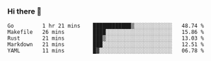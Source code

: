 ### Hi there 👋

<!--
**yeya24/yeya24** is a ✨ _special_ ✨ repository because its `README.md` (this file) appears on your GitHub profile.

Here are some ideas to get you started:

- 🔭 I’m currently working on ...
- 🌱 I’m currently learning ...
- 👯 I’m looking to collaborate on ...
- 🤔 I’m looking for help with ...
- 💬 Ask me about ...
- 📫 How to reach me: ...
- 😄 Pronouns: ...
- ⚡ Fun fact: ...
-->

<!--START_SECTION:waka-->
```text
Go         1 hr 21 mins    ████████████▒░░░░░░░░░░░░   48.74 % 
Makefile   26 mins         ████░░░░░░░░░░░░░░░░░░░░░   15.86 % 
Rust       21 mins         ███▒░░░░░░░░░░░░░░░░░░░░░   13.03 % 
Markdown   21 mins         ███░░░░░░░░░░░░░░░░░░░░░░   12.51 % 
YAML       11 mins         █▓░░░░░░░░░░░░░░░░░░░░░░░   06.78 % 
```
<!--END_SECTION:waka-->

